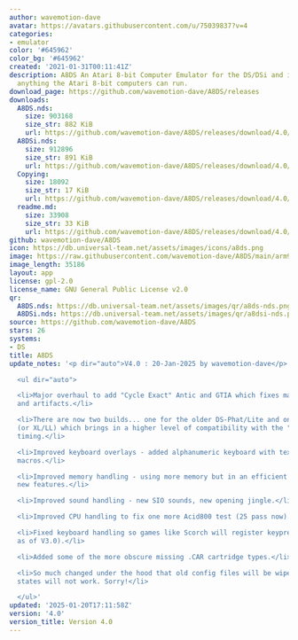 ```yaml
---
author: wavemotion-dave
avatar: https://avatars.githubusercontent.com/u/75039837?v=4
categories:
- emulator
color: '#645962'
color_bg: '#645962'
created: '2021-01-31T00:11:41Z'
description: A8DS An Atari 8-bit Computer Emulator for the DS/DSi and includes virtually
  anything the Atari 8-bit computers can run.
download_page: https://github.com/wavemotion-dave/A8DS/releases
downloads:
  A8DS.nds:
    size: 903168
    size_str: 882 KiB
    url: https://github.com/wavemotion-dave/A8DS/releases/download/4.0/A8DS.nds
  A8DSi.nds:
    size: 912896
    size_str: 891 KiB
    url: https://github.com/wavemotion-dave/A8DS/releases/download/4.0/A8DSi.nds
  Copying:
    size: 18092
    size_str: 17 KiB
    url: https://github.com/wavemotion-dave/A8DS/releases/download/4.0/Copying
  readme.md:
    size: 33908
    size_str: 33 KiB
    url: https://github.com/wavemotion-dave/A8DS/releases/download/4.0/readme.md
github: wavemotion-dave/A8DS
icon: https://db.universal-team.net/assets/images/icons/a8ds.png
image: https://raw.githubusercontent.com/wavemotion-dave/A8DS/main/arm9/gfx/bgTop.png
image_length: 35186
layout: app
license: gpl-2.0
license_name: GNU General Public License v2.0
qr:
  A8DS.nds: https://db.universal-team.net/assets/images/qr/a8ds-nds.png
  A8DSi.nds: https://db.universal-team.net/assets/images/qr/a8dsi-nds.png
source: https://github.com/wavemotion-dave/A8DS
stars: 26
systems:
- DS
title: A8DS
update_notes: '<p dir="auto">V4.0 : 20-Jan-2025 by wavemotion-dave</p>

  <ul dir="auto">

  <li>Major overhaul to add "Cycle Exact" Antic and GTIA which fixes many glitches
  and artifacts.</li>

  <li>There are now two builds... one for the older DS-Phat/Lite and one for the DSi
  (or XL/LL) which brings in a higher level of compatibility with the "Cycle Exact"
  timing.</li>

  <li>Improved keyboard overlays - added alphanumeric keyboard with text-adventure
  macros.</li>

  <li>Improved memory handling - using more memory but in an efficient way for the
  new features.</li>

  <li>Improved sound handling - new SIO sounds, new opening jingle.</li>

  <li>Improved CPU handling to fix one more Acid800 test (25 pass now).</li>

  <li>Fixed keyboard handling so games like Scorch will register keypresses (broken
  as of V3.0).</li>

  <li>Added some of the more obscure missing .CAR cartridge types.</li>

  <li>So much changed under the hood that old config files will be wiped and old save
  states will not work. Sorry!</li>

  </ul>'
updated: '2025-01-20T17:11:58Z'
version: '4.0'
version_title: Version 4.0
---
```

